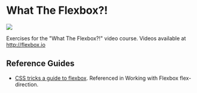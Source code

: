 # What The Flexbox?!

![](http://flexbox.io/images/share.png)

Exercises for the "What The Flexbox?!" video course. Videos available at <http://flexbox.io>

## Reference Guides
- [CSS tricks a guide to flexbox](https://css-tricks.com/snippets/css/a-guide-to-flexbox/).  Referenced in Working with Flexbox flex-direction.
